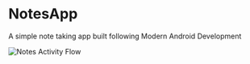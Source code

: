# NotesApp
A simple note taking app built following Modern Android Development

![Notes Activity Flow](/gitmedia/NotesApp-Edit-Note-Edited.gif)
